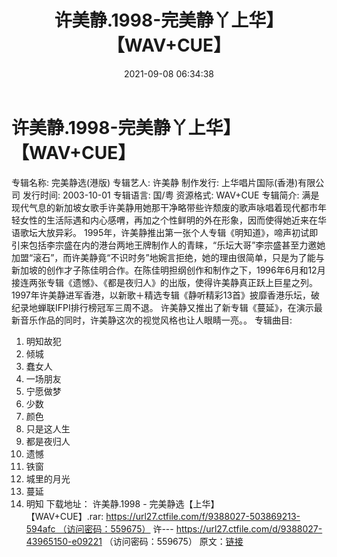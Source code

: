 ﻿---
title: 许美静.1998-完美静丫上华】【WAV+CUE】
date: 2021-09-08 06:34:38
categories: WAV车载音乐、镜像
tags: 华语中文
---
# 许美静.1998-完美静丫上华】【WAV+CUE】

专辑名称: 完美静选(港版)
专辑艺人: 许美静
制作发行:
上华唱片国际(香港)有限公司
发行时间: 2003-10-01
专辑语言: 国/粤
资源格式: WAV+CUE
专辑简介:
满是现代气息的新加坡女歌手许美静用她那干净略带些许颓废的歌声咏唱着现代都市年轻女性的生活际遇和内心感喟，再加之个性鲜明的外在形象，因而使得她近来在华语歌坛大放异彩。
1995年，许美静推出第一张个人专辑《明知道》，啼声初试即引来包括李宗盛在内的港台两地王牌制作人的青睐，“乐坛大哥”李宗盛甚至力邀她加盟“滚石”，而许美静竟“不识时务”地婉言拒绝，她的理由很简单，只是为了能与新加坡的创作才子陈佳明合作。在陈佳明担纲创作和制作之下，1996年6月和12月接连两张专辑《遗憾》、《都是夜归人》的出版，使得许美静真正跃上巨星之列。
1997年许美静进军香港，以新歌＋精选专辑《静听精彩13首》披靡香港乐坛，破纪录地蝉联IFPI排行榜冠军三周不退。
许美静又推出了新专辑《蔓延》，在演示最新音乐作品的同时，许美静这次的视觉风格也让人眼睛一亮。。
专辑曲目:
01. 明知故犯
02. 倾城
03. 蠢女人
04. 一场朋友
05. 宁愿做梦
06. 少数
07. 颜色
08. 只是这人生
09. 都是夜归人
10. 遗憾
11. 铁窗
12. 城里的月光
13. 蔓延
14. 明知
下载地址：
许美静.1998 - 完美静选【上华】【WAV+CUE】.rar: https://url27.ctfile.com/f/9388027-503869213-594afc （访问密码：559675）
许---
https://url27.ctfile.com/d/9388027-43965150-e09221
（访问密码：559675）
原文：[链接](https://blog.sina.com.cn/s/blog_1647c7e7601030tst.html)